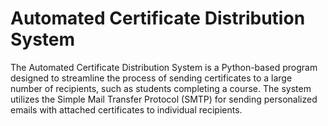 # Automated Certificate Distribution System

The Automated Certificate Distribution System is a Python-based program designed to streamline the process of sending certificates to a large number of recipients, such as students completing a course. The system utilizes the Simple Mail Transfer Protocol (SMTP) for sending personalized emails with attached certificates to individual recipients.